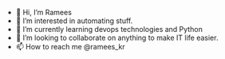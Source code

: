 - 👋 Hi, I’m Ramees
- 👀 I’m interested in automating stuff.
- 🌱 I’m currently learning devops technologies and Python 
- 💞️ I’m looking to collaborate on anything to make IT life easier. 
- 📫 How to reach me @ramees_kr 

<!---
ramees-kr/ramees-kr is a ✨ special ✨ repository because its `README.md` (this file) appears on your GitHub profile.
You can click the Preview link to take a look at your changes.
--->
